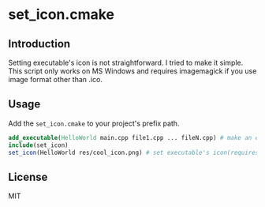 # set_icon.cmake
## Introduction
Setting executable's icon is not straightforward. I tried to make it simple.<br/>
This script only works on MS Windows and requires imagemagick if you use image format other than .ico.

## Usage
Add the `set_icon.cmake` to your project's prefix path.
```cmake
add_executable(HelloWorld main.cpp file1.cpp ... fileN.cpp) # make an executable
include(set_icon)
set_icon(HelloWorld res/cool_icon.png) # set executable's icon(requires imagemagick program because we passed png image)
```

## License
MIT
